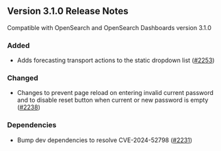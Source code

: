 ## Version 3.1.0 Release Notes

Compatible with OpenSearch and OpenSearch Dashboards version 3.1.0

### Added
* Adds forecasting transport actions to the static dropdown list ([#2253](https://github.com/opensearch-project/security-dashboards-plugin/pull/2253))

### Changed
* Changes to prevent page reload on entering invalid current password and to disable reset button when current or new password is empty ([#2238](https://github.com/opensearch-project/security-dashboards-plugin/pull/2238))

### Dependencies
* Bump dev dependencies to resolve CVE-2024-52798 ([#2231](https://github.com/opensearch-project/security-dashboards-plugin/pull/2231))